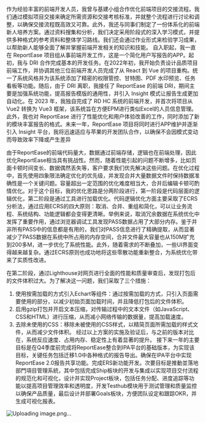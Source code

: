 作为经验丰富的前端开发人员，我曾与基建小组合作优化前端项目的交接流程。我们通过模拟项目交接来确定所需资源和交接考核标准，并就整个流程进行讨论和调整，以确保交接流程既高效又可靠。此外，我还与同事们制定了一份体系化的前端新人培养方案。通过资料搜集和分析，我们决定采用阶段式的深入学习模式，并提供多种格式的参考资料和整体学习路线。我们还会通过作业形式来检验学习成果，以帮助新人能够全面了解并掌握前端开发相关的知识和技能。
自入职起，我一直在 ReportEase 项目组从事前端开发工作，这是一个简化用户写报告的APP。起初，我与 DRI 合作完成基本的开发任务。在2022年初，我开始负责设计品质项目前端工作，并协调其他三位前端开发人员完成了从 React 到 Vue 的项目重构。统一了系统风格并为该系统添加了精密的权限管控、甘特图、PDF 水印预览、任务看板等功能。随后，由于 DRI 离职，我接任了 ReportEase 的前端 DRI，期间主要是加强系统功能，提高报告模版的通用性，并引入 Insight 模式让报告生成更加自动化。在 2023 年，我独自完成了 RD HC 系统的前端开发，并首次将项目从 Vue2 转换为 Vue3 框架，该系统旨在方便EPM进行类似Excel的人员信息管理。此外，我也对 ReportEase 进行了性能优化和用户体验改善的工作，同时添加了新的模块丰富报告的格式。未来一年，ReportEase 项目将同时进行APP维护并逐渐引入 Insight 平台，我将迅速适应与苹果的开发团队合作，以确保不会因模式变动而导致效率下降或产生差异

由于ReportEase的前端代码量大，数据通过前端存储，逻辑也在前端处理，因此优化ReportEase相当具有挑战性。然而，随着性能引起的问题不断增多，比如页面卡顿时间变长、数据偶然丢失等，客户要求我们优先解决这些问题。在优化过程中，首先使用四象限法确定优化的优先级，并发现合并大量数据文件时保持数据准确性是一个关键问题。容量超出一定范围的优化难度相当大，合并后编辑卡顿可酌情优化。对于这个目标，我的优化思路是分两阶段进行，第一阶段是代码层面的逻辑优化，第二阶段是通过工具进行加载优化。代码逻辑优化方面主要采取了ECRS分析法，通过应用ECRS的四大原则：取消、合并、重组和简化，可以让业务流程、系统结构、功能逻辑都会变得更清晰。举例来说，取消冗余数据在系统优化中发挥了重要作用，通过浏览器调试工具发现PASS数据占用了大部分内存。鉴于并非所有PASS中的信息都是有用的，我们对PASS信息进行了精确提取，从而显著减少了PASS数据在系统中所占用的内存空间，合并文件最大容量也从150M扩充到200多M，进一步优化了系统性能。此外，随着需求的不断叠加，一些UI界面变得越来越复杂。通过ECRS原则也成功地将这些零散功能重新整合，为系统优化带来了实质性改进。

在第二阶段，通过Lighthouse对网页进行全面的性能和质量审查后，发现打包后的文件体积过大。为了解决这一问题，我们采取了三个措施：
1.	使用按需加载的方式引入Echart等组件：通过按需加载的方式，只引入页面需要使用的部分，以减少初始页面加载时间，并且降低打包后的文件体积。
2.	启用gzip打包并开启文本压缩，对传输过程中的文本文件（如JavaScript、CSS和HTML）进行压缩，从而减小网络传输的数据量，提高加载速度。
3.	去除未使用的CSS：移除未被使用的CSS样式，以精简页面所需加载的样式文件，从而减少文件体积。
经过以上方案的实施及验证后，与之前的版本对比在，系统反应速度、占用内存、稳定性上有着显著的提升。
接下来一年的主要目标是在Q4季度前完成将ReportEase整合到IPA平台的基础版本，为实现该目标，关键任务包括迁移1.0中各种格式的报告导出。确保在IPA平台中实现ReportEase 2.0报告共享功能。完成ERS新功能开发。次要目标是推動並落地部門項目管理系統，其中包括完成Ship板块的开发与集成以实现项目交付流程的规范化和可视化，设计并实现Project板块，包括任务分配、进度追踪等功能以提高项目管理效率和透明度，开发Testhub模块用于测试管理和质量监控以确保产品质量，最后设计并部署Goals板块，方便团队设定和跟踪OKR，并生成可视化报表。


![Uploading image.png…]()
